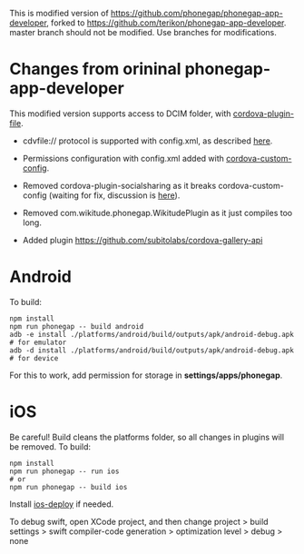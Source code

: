 This is modified version of https://github.com/phonegap/phonegap-app-developer, forked to https://github.com/terikon/phonegap-app-developer.
master branch should not be modified. Use branches for modifications.

# Changes from orininal phonegap-app-developer

This modified version supports access to DCIM folder, with [cordova-plugin-file](https://cordova.apache.org/docs/en/latest/reference/cordova-plugin-file/).

- cdvfile:// protocol is supported with config.xml, as described [here](https://cordova.apache.org/docs/en/latest/reference/cordova-plugin-file/#cdvfile-protocol).

- Permissions configuration with config.xml added with [cordova-custom-config](https://github.com/dpa99c/cordova-custom-config).

- Removed cordova-plugin-socialsharing as it breaks cordova-custom-config (waiting for fix, discussion is [here](https://github.com/dpa99c/cordova-custom-config/issues/51)).

- Removed com.wikitude.phonegap.WikitudePlugin as it just compiles too long.

- Added plugin https://github.com/subitolabs/cordova-gallery-api

# Android

To build:

    npm install
    npm run phonegap -- build android
    adb -e install ./platforms/android/build/outputs/apk/android-debug.apk # for emulator
    adb -d install ./platforms/android/build/outputs/apk/android-debug.apk # for device    

For this to work, add permission for storage in **settings/apps/phonegap**. 

# iOS

Be careful! Build cleans the platforms folder, so all changes in plugins will be removed.
To build:

    npm install
    npm run phonegap -- run ios
    # or
    npm run phonegap -- build ios
    
Install [ios-deploy](https://github.com/phonegap/ios-deploy) if needed.

To debug swift, open XCode project, and then change project > build settings > swift compiler-code generation > optimization level > debug > none
